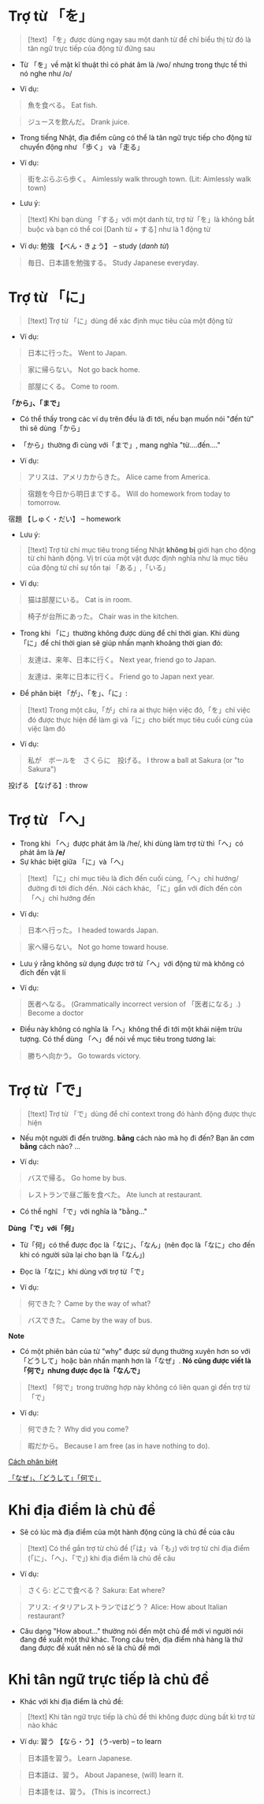 
# Trợ từ 「を」

>[!text]
>「を」được dùng ngay sau một danh từ để chỉ biểu thị từ đó là tân ngữ trực tiếp của động từ đứng sau

- Từ 「を」về mặt kĩ thuật thì có phát âm là /wo/ nhưng trong thực tế thì nó nghe như /o/

- Ví dụ:
>魚を食べる。
>Eat fish.

>ジュースを飲んだ。
>Drank juice.

- Trong tiếng Nhật, địa điểm cũng có thể là tân ngữ trực tiếp cho động từ chuyển động như 「歩く」 và「走る」

- Ví dụ:
>街をぶらぶら歩く。
>Aimlessly walk through town. (Lit: Aimlessly walk town)

- Lưu ý:
>[!text]
>Khi bạn dùng 「する」với một danh từ,  trợ từ「を」là không bắt buộc và bạn có thể coi [Danh từ + する] như là 1 động từ

- Ví dụ:
勉強 【べん・きょう】 – study (_danh từ_)

>毎日、日本語を勉強する。
>Study Japanese everyday.

# Trợ từ 「に」

>[!text]
>Trợ từ 「に」dùng để xác định mục tiêu của một động từ

- Ví dụ:
>日本に行った。
>Went to Japan.

>家に帰らない。
>Not go back home.

>部屋にくる。
>Come to room.


**「から」、「まで」**
- Có thể thấy trong các ví dụ trên đều là đi tới, nếu bạn muốn nói "đến từ" thì sẽ dùng「から」
- 「から」thường đi cùng với「まで」, mang nghĩa "từ....đến...."

- Ví dụ:
>アリスは、アメリカからきた。
>Alice came from America.

>宿題を今日から明日までする。
>Will do homework from today to tomorrow.

宿題 【しゅく・だい】 – homework

- Lưu ý:
>[!text]
>Trợ từ chỉ mục tiêu trong tiếng Nhật **không bị** giới hạn cho động từ chỉ hành động. Vị trí của một vật được định nghĩa như là mục tiêu của động từ chỉ sự tồn tại 「ある」,「いる」

- Ví dụ:
>猫は部屋にいる。
>Cat is in room.

>椅子が台所にあった。
>Chair was in the kitchen.

- Trong khi 「に」thường không được dùng để chỉ thời gian. Khi dùng 「に」để chỉ thời gian sẽ giúp nhấn mạnh khoảng thời gian đó:

>友達は、来年、日本に行く。
>Next year, friend go to Japan.

>友達は、来年に日本に行く。
>Friend go to Japan next year.


- Để phân biệt 「が」、「を」、「に」:
>[!text]
>Trong một câu,「が」chỉ ra ai thực hiện việc đó,「を」chỉ việc đó được thực hiện để làm gì và「に」cho biết mục tiêu cuối cùng của việc làm đó

- Ví dụ:
>私が　ボールを　さくらに　投げる。
>I throw a ball at Sakura (or "to Sakura")

投げる 【なげる】: throw

# Trợ từ 「へ」

- Trong khi 「へ」được phát âm là /he/, khi dùng làm trợ từ thì「へ」có phát âm là **/e/**
- Sự khác biệt giữa 「に」và「へ」
>[!text]
>「に」chỉ mục tiêu là đích đến cuối cùng,「へ」chỉ hướng/ đường đi tới đích đến. .Nói cách khác, 「に」gắn với đích đến còn「へ」chỉ hướng đến

- Ví dụ:
>日本へ行った。
>I headed towards Japan.

>家へ帰らない。
>Not go home toward house.

- Lưu ý rằng không sử dụng được trờ từ「へ」với động từ mà không có đích đến vật lí

- Ví dụ:
>医者へなる。
>(Grammatically incorrect version of 「医者になる」.)
>Become a doctor

- Điều này không có nghĩa là「へ」không thể đi tới một khái niệm trừu tượng. Có thể dùng 「へ」để nói về mục tiêu trong tương lai:
>勝ちへ向かう。
>Go towards victory.

# Trợ từ「で」

>[!text]
>Trợ từ 「で」dùng để chỉ context trong đó hành động được thực hiện

- Nếu một người đi đến trường. **bằng** cách nào mà họ đi đến? Bạn ăn cơm **bằng** cách nào? ...

- Ví dụ:
>バスで帰る。
>Go home by bus.

>レストランで昼ご飯を食べた。
>Ate lunch at restaurant.

- Có thể nghĩ 「で」với nghĩa là "bằng..."

**Dùng「で」với「何」**

- Từ「何」có thể được đọc là「なに」、「なん」(nên đọc là「なに」cho đến khi có người sửa lại cho bạn là「なん」)
- Đọc là「なに」khi dùng với trợ từ「で」

- Ví dụ:
>何できた？
>Came by the way of what?

>バスできた。
>Came by the way of bus.


**Note**
- Có một phiên bản của từ "why" được sử dụng thường xuyên hơn so với「どうして」hoặc bản nhấn mạnh hơn là「なぜ」. **Nó cũng được viết là「何で」nhưng được đọc là「なんで」**
>[!text]
>「何で」trong trường hợp này không có liên quan gì đến trợ từ「で」

- Ví dụ:
>何できた？
>Why did you come?

>暇だから。
>Because I am free (as in have nothing to do).

[Cách phân biệt](https://japanese.stackexchange.com/questions/33944/how-do-you-differentiate-nande-why-and-nande-how-by-what-means)

[「なぜ」、「どうして」「何で」](https://skdesu.com/vi/naze-x-doushite-x-nande-why-and-how-in-japanese/)

# Khi địa điểm là chủ đề

- Sẽ có lúc mà địa điểm của một hành động cũng là chủ đề của câu
>[!text]
>Có thể gắn trợ từ chủ đề (「は」và「も」) với trợ từ chỉ địa điểm (「に」、「へ」、「で」) khi địa điểm là chủ đề câu

- Ví dụ:
>さくら: どこで食べる？
>Sakura: Eat where?

>アリス: イタリアレストランではどう？
>Alice: How about Italian restaurant?

- Câu dạng "How about..." thường nói đến một chủ đề mới vì người nói đang đề xuất một thứ khác. Trong câu trên, địa điểm nhà hàng là thứ đang được đề xuất nên nó sẽ là chủ đề mới

# Khi tân ngữ trực tiếp là chủ đề

- Khác với khi địa điểm là chủ đề:
>[!text]
>Khi tân ngữ trực tiếp là chủ đề thì không được dùng bất kì trợ từ nào khác
>

- Ví dụ:
習う 【なら・う】 (う-verb) – to learn

>日本語を習う。
>Learn Japanese.

>日本語は、習う。
>About Japanese, (will) learn it.

>日本語をは、習う。
>(This is incorrect.)


